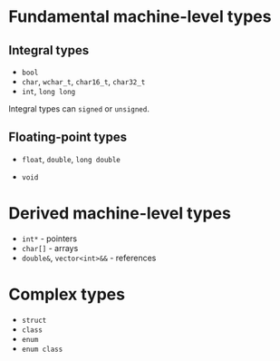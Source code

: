 # Fundamental machine-level types
## Integral types
- `bool`
- `char`, `wchar_t`, `char16_t`, `char32_t`
- `int`, `long long`

Integral types can `signed` or `unsigned`.

## Floating-point types
- `float`, `double`, `long double`

- `void`

# Derived machine-level types
- `int*` - pointers
- `char[]` - arrays
- `double&`, `vector<int>&&` - references

# Complex types
- `struct`
- `class`
- `enum`
- `enum class`
